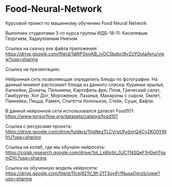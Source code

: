 # Food-Neural-Network
Курсовой проект по машинному обучению Food Neural Network

Выполнен студентами 3-го курса группы ИДБ-18-11: Киселевым Георгием, Хадиуллиным Ниязом.

Ссылка на скачку exe файла приложения: https://drive.google.com/file/d/1aWF0onAB_ivOC5bxbcl8vZcYOotaAvru/view?usp=sharing

Ссылка на презентацию: 

Нейронная сеть позволяющая определить блюдо по фотографии. На данный момент распознает блюда из данного списка: Куриные крылья, Капкейки, Донаты, Пельмени, Картофель фри, Плов, Греческий салат, Гамбургер, Хот Дог, Мороженое, Лазанья, Макароны с сыром, Омлет, Панкейки, Пицца, Рамен, Спагетти болоньезе, Стейк, Суши, Вафли.

В данной нейронной сети использовался датасет Food101:
https://www.tensorflow.org/datasets/catalog/food101

Ссылка с ресурсами проекта:
https://drive.google.com/drive/folders/1VpNezTLCVrpUfvdxjrQ4Cy2KO0YlNfrU?usp=sharing

Ссылка на колаб, где мы обучали нейросеть: 
https://colab.research.google.com/drive/1ql_Ls6brbt_0JCTNSQeF1HGehTgsmDYc?usp=sharing

Ссылка на обученную модель нейросети: 
https://drive.google.com/file/d/11cei921V_9f-21T3oyiFrfNusaOjinzb/view?usp=sharing
